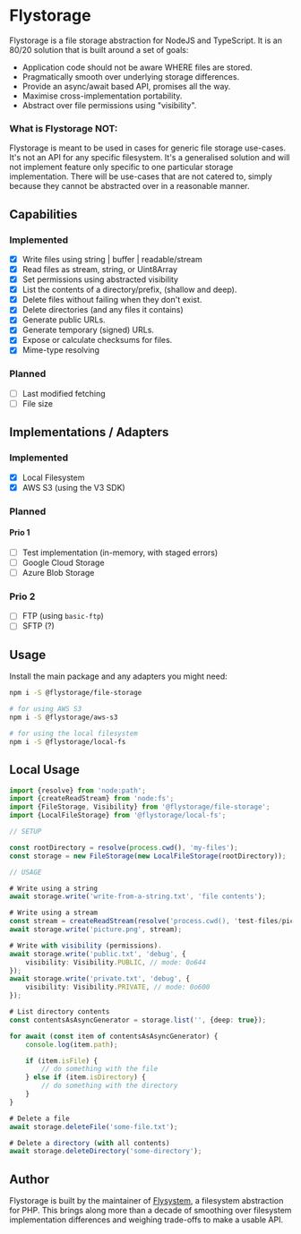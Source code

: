 # Flystorage
Flystorage is a file storage abstraction for NodeJS and TypeScript. It is an 80/20 solution
that is built around a set of goals:

- Application code should not be aware WHERE files are stored.
- Pragmatically smooth over underlying storage differences.
- Provide an async/await based API, promises all the way.
- Maximise cross-implementation portability.
- Abstract over file permissions using "visibility".

### What is Flystorage NOT:
Flystorage is meant to be used in cases for generic file storage use-cases. It's not an API for
any  specific filesystem. It's a generalised solution and will not implement feature only
specific to one particular storage implementation. There will be use-cases that are not catered
to, simply because they cannot be abstracted over in a reasonable manner.

## Capabilities

### Implemented
- [x] Write files using string | buffer | readable/stream
- [x] Read files as stream, string, or Uint8Array
- [x] Set permissions using abstracted visibility
- [x] List the contents of a directory/prefix, (shallow and deep).
- [x] Delete files without failing when they don't exist.
- [x] Delete directories (and any files it contains)
- [x] Generate public URLs.
- [x] Generate temporary (signed) URLs.
- [x] Expose or calculate checksums for files.
- [x] Mime-type resolving

### Planned
- [ ] Last modified fetching
- [ ] File size

## Implementations / Adapters

### Implemented
- [x] Local Filesystem
- [x] AWS S3 (using the V3 SDK)

### Planned

#### Prio 1
- [ ] Test implementation (in-memory, with staged errors)
- [ ] Google Cloud Storage
- [ ] Azure Blob Storage

### Prio 2
- [ ] FTP (using `basic-ftp`)
- [ ] SFTP (?)

## Usage
Install the main package and any adapters you might need:

```bash
npm i -S @flystorage/file-storage

# for using AWS S3
npm i -S @flystorage/aws-s3

# for using the local filesystem
npm i -S @flystorage/local-fs
```

## Local Usage
```typescript
import {resolve} from 'node:path';
import {createReadStream} from 'node:fs';
import {FileStorage, Visibility} from '@flystorage/file-storage';
import {LocalFileStorage} from '@flystorage/local-fs';

// SETUP

const rootDirectory = resolve(process.cwd(), 'my-files');
const storage = new FileStorage(new LocalFileStorage(rootDirectory));

// USAGE

# Write using a string
await storage.write('write-from-a-string.txt', 'file contents');

# Write using a stream
const stream = createReadStream(resolve('process.cwd(), 'test-files/picture.png'));
await storage.write('picture.png', stream);

# Write with visibility (permissions).
await storage.write('public.txt', 'debug', {
    visibility: Visibility.PUBLIC, // mode: 0o644
});
await storage.write('private.txt', 'debug', {
    visibility: Visibility.PRIVATE, // mode: 0o600
});

# List directory contents
const contentsAsAsyncGenerator = storage.list('', {deep: true});

for await (const item of contentsAsAsyncGenerator) {
    console.log(item.path);

    if (item.isFile) {
        // do something with the file
    } else if (item.isDirectory) {
        // do something with the directory
    }
}

# Delete a file
await storage.deleteFile('some-file.txt');

# Delete a directory (with all contents)
await storage.deleteDirectory('some-directory');
```

## Author
Flystorage is built by the maintainer of [Flysystem](https://flysystem.thephpleague.com), a
filesystem abstraction for PHP. This brings along more than
a decade of smoothing over filesystem implementation differences
and weighing trade-offs to make a usable API.
